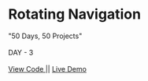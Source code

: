 # Rotating Navigation
"50 Days, 50 Projects"
<br> 
<br>
DAY - 3 
<br> 
<br> 
<a href="https://github.com/pushpakumari5117/rotatingNavigation"> View Code </a> 
|| 
<a href="https://pushpakumari5117.github.io/rotatingNavigation/"> Live Demo </a>
